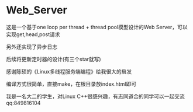 # Web_Server

这是一个基于one loop per thread + thread pool模型设计的Web Server，可以实现get,head,post请求

另外还实现了异步日志

后续将更新定时器的设计(有三个star就写)

感谢陈硕的《Linux多线程服务端编程》给我很大的启发

编译方式很简单，直接make，在根目录放index.html即可

我是一名大二的学生，对Linux C++很感兴趣，有志同道合的同学可以一起交流qq:849816104
